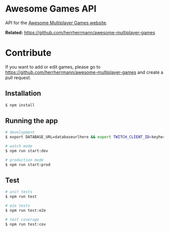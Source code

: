 # Awesome Games API

API for the [Awesome Multiplayer Games website](https://multiplayer.page).

**Related:** https://github.com/herrherrmann/awesome-multiplayer-games

# Contribute

If you want to add or edit games, please go to https://github.com/herrherrmann/awesome-multiplayer-games and create a pull request.

## Installation

```bash
$ npm install
```

## Running the app

```bash
# development
$ export DATABASE_URL=databaseurlhere && export TWITCH_CLIENT_ID=keyhere && TWITCH_CLIENT_SECRET=secrethere && npm run start

# watch mode
$ npm run start:dev

# production mode
$ npm run start:prod
```

## Test

```bash
# unit tests
$ npm run test

# e2e tests
$ npm run test:e2e

# test coverage
$ npm run test:cov
```
